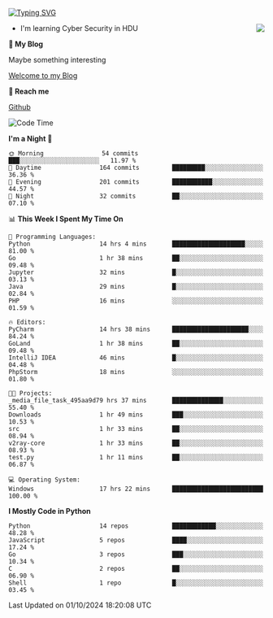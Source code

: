 [![Typing SVG](https://readme-typing-svg.herokuapp.com?font=Fira+Code&pause=1000&random=false&width=450&height=60&lines=Hello+%F0%9F%91%8B%F0%9F%8F%BB;I'm+JBNRZ)](https://git.io/typing-svg)

<a href="#">
  <img align="right" src="https://github-readme-stats.vercel.app/api?username=JBNRZ&show_icons=true&bg_color=15,f2f7fd,E0EAFC" />
</a>

- I'm learning Cyber Security in HDU

 **🌱 My Blog**

Maybe something interesting

[Welcome to my Blog](https://jbnrz.com.cn/)

 **💬 Reach me** 

[Github](https://github.com/JBNRZ)


<!--START_SECTION:waka-->
![Code Time](http://img.shields.io/badge/Code%20Time-692%20hrs%2035%20mins-blue)

**I'm a Night 🦉** 

```text
🌞 Morning                54 commits          ███░░░░░░░░░░░░░░░░░░░░░░   11.97 % 
🌆 Daytime                164 commits         █████████░░░░░░░░░░░░░░░░   36.36 % 
🌃 Evening                201 commits         ███████████░░░░░░░░░░░░░░   44.57 % 
🌙 Night                  32 commits          ██░░░░░░░░░░░░░░░░░░░░░░░   07.10 % 
```


📊 **This Week I Spent My Time On** 

```text
💬 Programming Languages: 
Python                   14 hrs 4 mins       ████████████████████░░░░░   81.00 % 
Go                       1 hr 38 mins        ██░░░░░░░░░░░░░░░░░░░░░░░   09.48 % 
Jupyter                  32 mins             █░░░░░░░░░░░░░░░░░░░░░░░░   03.13 % 
Java                     29 mins             █░░░░░░░░░░░░░░░░░░░░░░░░   02.84 % 
PHP                      16 mins             ░░░░░░░░░░░░░░░░░░░░░░░░░   01.59 % 

🔥 Editors: 
PyCharm                  14 hrs 38 mins      █████████████████████░░░░   84.24 % 
GoLand                   1 hr 38 mins        ██░░░░░░░░░░░░░░░░░░░░░░░   09.48 % 
IntelliJ IDEA            46 mins             █░░░░░░░░░░░░░░░░░░░░░░░░   04.48 % 
PhpStorm                 18 mins             ░░░░░░░░░░░░░░░░░░░░░░░░░   01.80 % 

🐱‍💻 Projects: 
_media_file_task_495aa9d79 hrs 37 mins       ██████████████░░░░░░░░░░░   55.40 % 
Downloads                1 hr 49 mins        ███░░░░░░░░░░░░░░░░░░░░░░   10.53 % 
src                      1 hr 33 mins        ██░░░░░░░░░░░░░░░░░░░░░░░   08.94 % 
v2ray-core               1 hr 33 mins        ██░░░░░░░░░░░░░░░░░░░░░░░   08.93 % 
test.py                  1 hr 11 mins        ██░░░░░░░░░░░░░░░░░░░░░░░   06.87 % 

💻 Operating System: 
Windows                  17 hrs 22 mins      █████████████████████████   100.00 % 
```

**I Mostly Code in Python** 

```text
Python                   14 repos            ████████████░░░░░░░░░░░░░   48.28 % 
JavaScript               5 repos             ████░░░░░░░░░░░░░░░░░░░░░   17.24 % 
Go                       3 repos             ███░░░░░░░░░░░░░░░░░░░░░░   10.34 % 
C                        2 repos             ██░░░░░░░░░░░░░░░░░░░░░░░   06.90 % 
Shell                    1 repo              █░░░░░░░░░░░░░░░░░░░░░░░░   03.45 % 
```




 Last Updated on 01/10/2024 18:20:08 UTC
<!--END_SECTION:waka-->

